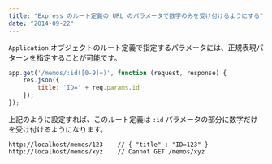 ```yaml
---
title: "Express のルート定義の URL のパラメータで数字のみを受け付けるようにする"
date: "2014-09-22"
---
```


`Application` オブジェクトのルート定義で指定するパラメータには、正規表現パターンを指定することが可能です。

```javascript
app.get('/memos/:id([0-9]+)', function (request, response) {
    res.json({
        title: 'ID=' + req.params.id
    });
});
```

上記のように設定すれば、このルート定義は `:id` パラメータの部分に数字だけを受け付けるようになります。

```
http://localhost/memos/123    // { "title" : "ID=123" }
http://localhost/memos/xyz    // Cannot GET /memos/xyz
```


